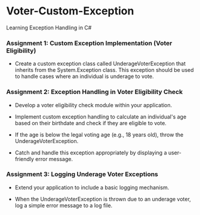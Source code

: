 # Voter-Custom-Exception
Learning Exception Handling in C#

### Assignment 1: Custom Exception Implementation (Voter Eligibility) 

- Create a custom exception class called UnderageVoterException that inherits from the System.Exception class. This exception should be used to handle cases where an individual is underage to vote. 

### Assignment 2: Exception Handling in Voter Eligibility Check 

- Develop a voter eligibility check module within your application. 

- Implement custom exception handling to calculate an individual's age based on their birthdate and check if they are eligible to vote. 

- If the age is below the legal voting age (e.g., 18 years old), throw the UnderageVoterException. 

- Catch and handle this exception appropriately by displaying a user-friendly error message. 

 

### Assignment 3: Logging Underage Voter Exceptions 

 

- Extend your application to include a basic logging mechanism. 

- When the UnderageVoterException is thrown due to an underage voter, log a simple error message to a log file. 
